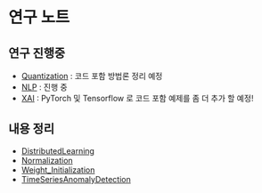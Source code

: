 # 연구 노트


## 연구 진행중

- [Quantization](https://github.com/arisel117/Quantization) : 코드 포함 방법론 정리 예정
- [NLP](https://github.com/arisel117/NLP) : 진행 중
- [XAI](https://github.com/arisel117/XAI) : PyTorch 및 Tensorflow 로 코드 포함 예제를 좀 더 추가 할 예정!


## 내용 정리
- [DistributedLearning](https://github.com/arisel117/DistributedLearning)
- [Normalization](https://github.com/arisel117/Normalization)
- [Weight_Initialization](https://github.com/arisel117/Weight_Initialization)
- [TimeSeriesAnomalyDetection](https://github.com/arisel117/TimeSeriesAnomalyDetection)


